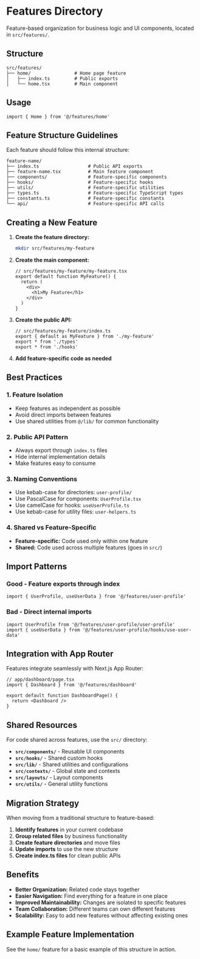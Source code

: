# Features Directory

Feature-based organization for business logic and UI components, located in `src/features/`.

## Structure

```
src/features/
├── home/                # Home page feature
│   ├── index.ts         # Public exports
│   └── home.tsx         # Main component
```

## Usage

```tsx
import { Home } from '@/features/home'
```

## Feature Structure Guidelines

Each feature should follow this internal structure:

```
feature-name/
├── index.ts                  # Public API exports
├── feature-name.tsx          # Main feature component
├── components/               # Feature-specific components
├── hooks/                    # Feature-specific hooks
├── utils/                    # Feature-specific utilities
├── types.ts                  # Feature-specific TypeScript types
├── constants.ts              # Feature-specific constants
└── api/                      # Feature-specific API calls
```

## Creating a New Feature

1. **Create the feature directory:**

   ```bash
   mkdir src/features/my-feature
   ```

2. **Create the main component:**

   ```tsx
   // src/features/my-feature/my-feature.tsx
   export default function MyFeature() {
     return (
       <div>
         <h1>My Feature</h1>
       </div>
     )
   }
   ```

3. **Create the public API:**

   ```tsx
   // src/features/my-feature/index.ts
   export { default as MyFeature } from './my-feature'
   export * from './types'
   export * from './hooks'
   ```

4. **Add feature-specific code as needed**

## Best Practices

### 1. Feature Isolation

- Keep features as independent as possible
- Avoid direct imports between features
- Use shared utilities from `@/lib/` for common functionality

### 2. Public API Pattern

- Always export through `index.ts` files
- Hide internal implementation details
- Make features easy to consume

### 3. Naming Conventions

- Use kebab-case for directories: `user-profile/`
- Use PascalCase for components: `UserProfile.tsx`
- Use camelCase for hooks: `useUserProfile.ts`
- Use kebab-case for utility files: `user-helpers.ts`

### 4. Shared vs Feature-Specific

- **Feature-specific:** Code used only within one feature
- **Shared:** Code used across multiple features (goes in `src/`)

## Import Patterns

### Good - Feature exports through index

```tsx
import { UserProfile, useUserData } from '@/features/user-profile'
```

### Bad - Direct internal imports

```tsx
import UserProfile from '@/features/user-profile/user-profile'
import { useUserData } from '@/features/user-profile/hooks/use-user-data'
```

## Integration with App Router

Features integrate seamlessly with Next.js App Router:

```tsx
// app/dashboard/page.tsx
import { Dashboard } from '@/features/dashboard'

export default function DashboardPage() {
  return <Dashboard />
}
```

## Shared Resources

For code shared across features, use the `src/` directory:

- **`src/components/`** - Reusable UI components
- **`src/hooks/`** - Shared custom hooks
- **`src/lib/`** - Shared utilities and configurations
- **`src/contexts/`** - Global state and contexts
- **`src/layouts/`** - Layout components
- **`src/utils/`** - General utility functions

## Migration Strategy

When moving from a traditional structure to feature-based:

1. **Identify features** in your current codebase
2. **Group related files** by business functionality
3. **Create feature directories** and move files
4. **Update imports** to use the new structure
5. **Create index.ts files** for clean public APIs

## Benefits

- **Better Organization:** Related code stays together
- **Easier Navigation:** Find everything for a feature in one place
- **Improved Maintainability:** Changes are isolated to specific features
- **Team Collaboration:** Different teams can own different features
- **Scalability:** Easy to add new features without affecting existing ones

## Example Feature Implementation

See the `home/` feature for a basic example of this structure in action.
